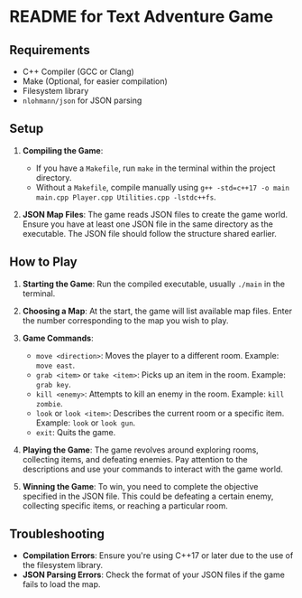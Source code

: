 # README for Text Adventure Game

## Requirements
- C++ Compiler (GCC or Clang)
- Make (Optional, for easier compilation)
- Filesystem library 
- `nlohmann/json` for JSON parsing

## Setup

1. **Compiling the Game**: 
   - If you have a `Makefile`, run `make` in the terminal within the project directory.
   - Without a `Makefile`, compile manually using `g++ -std=c++17 -o main main.cpp Player.cpp Utilities.cpp -lstdc++fs`.

2. **JSON Map Files**: The game reads JSON files to create the game world. Ensure you have at least one JSON file in the same directory as the executable. The JSON file should follow the structure shared earlier.

## How to Play
1. **Starting the Game**: Run the compiled executable, usually `./main` in the terminal.

2. **Choosing a Map**: At the start, the game will list available map files. Enter the number corresponding to the map you wish to play.

3. **Game Commands**:
   - `move <direction>`: Moves the player to a different room. Example: `move east`.
   - `grab <item>` or `take <item>`: Picks up an item in the room. Example: `grab key`.
   - `kill <enemy>`: Attempts to kill an enemy in the room. Example: `kill zombie`.
   - `look` or `look <item>`: Describes the current room or a specific item. Example: `look` or `look gun`.
   - `exit`: Quits the game.

4. **Playing the Game**: The game revolves around exploring rooms, collecting items, and defeating enemies. Pay attention to the descriptions and use your commands to interact with the game world.

5. **Winning the Game**: To win, you need to complete the objective specified in the JSON file. This could be defeating a certain enemy, collecting specific items, or reaching a particular room.

## Troubleshooting
- **Compilation Errors**: Ensure you're using C++17 or later due to the use of the filesystem library.
- **JSON Parsing Errors**: Check the format of your JSON files if the game fails to load the map.

